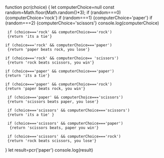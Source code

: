 
 function pcr(choice) {
    let computerChoice=null
    const random=Math.floor(Math.random()*3);
     if (random===0)
     {computerChoice='rock'}
     if (random===1)
     {computerChoice='paper'}
     if (random===2)
     {computerChoice='scissors'}
     console.log(computerChoice)

     if (choice==='rock' && computerChoice==='rock')
     {return 'its a tie'}

    if (choice==='rock' && computerChoice==='paper')
     {return 'paper beats rock, you lose'}

    if (choice==='rock' && computerChoice== 'scissors')
     {return 'rock beats scissors, you win'}

    if (choice==='paper' && computerChoice==='paper') 
    {return 'its a tie'}

    if (choice==='paper' && computerChoice==='rock') 
    {return 'paper beats rock, you win'}

     if (choice==='paper' && computerChoice==='scissors') 
     {return 'scissors beats paper, you lose'}

     if (choice==='scissors' && computerChoice==='scissors') 
     {return 'its a tie' }

     if (choice==='scissors' && computerChoice==='paper')
      {return 'scissors beats, paper you win'}

     if (choice==='scissors' && computerChoice==='rock') 
     {return 'rock beats scissors, you lose'}

 }
 let result=pcr('paper')
 console.log(result)
